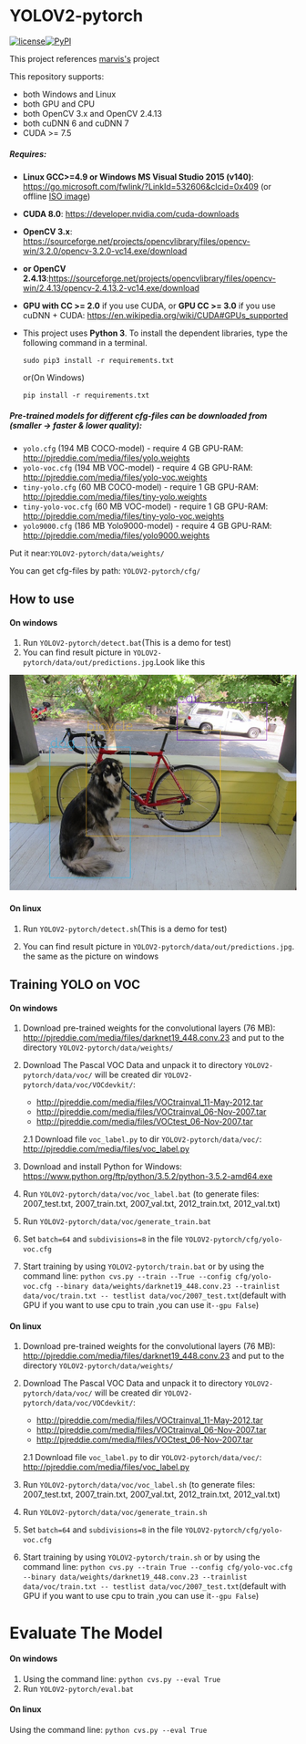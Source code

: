 # YOLOV2-pytorch

[![license](https://img.shields.io/github/license/mashape/apistatus.svg)]()[![PyPI](https://img.shields.io/pypi/pyversions/Django.svg)]()

This project references [marvis's](https://github.com/marvis/pytorch-yolo2) project

This repository supports:

- both Windows and Linux
- both GPU and CPU
- both OpenCV 3.x and OpenCV 2.4.13
- both cuDNN 6 and cuDNN 7
- CUDA >= 7.5

##### Requires:

- **Linux GCC>=4.9 or Windows MS Visual Studio 2015 (v140)**: <https://go.microsoft.com/fwlink/?LinkId=532606&clcid=0x409> (or offline [ISO image](https://go.microsoft.com/fwlink/?LinkId=615448&clcid=0x409))

- **CUDA 8.0**: <https://developer.nvidia.com/cuda-downloads>

- **OpenCV 3.x**: <https://sourceforge.net/projects/opencvlibrary/files/opencv-win/3.2.0/opencv-3.2.0-vc14.exe/download>

- **or OpenCV 2.4.13**:https://sourceforge.net/projects/opencvlibrary/files/opencv-win/2.4.13/opencv-2.4.13.2-vc14.exe/download

- **GPU with CC >= 2.0** if you use CUDA, or **GPU CC >= 3.0** if you use cuDNN + CUDA: <https://en.wikipedia.org/wiki/CUDA#GPUs_supported>

- This project uses **Python 3**. To install the dependent libraries, type the following command in a terminal.

  ```shell
  sudo pip3 install -r requirements.txt
  ```

  or(On Windows)

  ```shell
  pip install -r requirements.txt
  ```

##### Pre-trained models for different cfg-files can be downloaded from (smaller -> faster & lower quality):

- `yolo.cfg` (194 MB COCO-model) - require 4 GB GPU-RAM: <http://pjreddie.com/media/files/yolo.weights>
- `yolo-voc.cfg` (194 MB VOC-model) - require 4 GB GPU-RAM: <http://pjreddie.com/media/files/yolo-voc.weights>
- `tiny-yolo.cfg` (60 MB COCO-model) - require 1 GB GPU-RAM: <http://pjreddie.com/media/files/tiny-yolo.weights>
- `tiny-yolo-voc.cfg` (60 MB VOC-model) - require 1 GB GPU-RAM: <http://pjreddie.com/media/files/tiny-yolo-voc.weights>
- `yolo9000.cfg` (186 MB Yolo9000-model) - require 4 GB GPU-RAM: <http://pjreddie.com/media/files/yolo9000.weights>

Put it near:`YOLOV2-pytorch/data/weights/`

You can get cfg-files by path: `YOLOV2-pytorch/cfg/`

How to use
---

#### On windows

1. Run `YOLOV2-pytorch/detect.bat`(This is a demo for test)
2. You can find result picture in `YOLOV2-pytorch/data/out/predictions.jpg`.Look like this

![predictions.jpg](./data/out/predictions.jpg)

#### On linux

1. Run `YOLOV2-pytorch/detect.sh`(This is a demo for test)

2. You can find result picture in `YOLOV2-pytorch/data/out/predictions.jpg`. the same as the picture on windows

Training YOLO on VOC
---

#### On windows

1. Download pre-trained weights for the convolutional layers (76 MB): <http://pjreddie.com/media/files/darknet19_448.conv.23> and put to the directory `YOLOV2-pytorch/data/weights/`

2. Download The Pascal VOC Data and unpack it to directory `YOLOV2-pytorch/data/voc/` will be created dir `YOLOV2-pytorch/data/voc/VOCdevkit/`:

   - <http://pjreddie.com/media/files/VOCtrainval_11-May-2012.tar>
   - <http://pjreddie.com/media/files/VOCtrainval_06-Nov-2007.tar>
   - <http://pjreddie.com/media/files/VOCtest_06-Nov-2007.tar>

   2.1 Download file `voc_label.py` to dir `YOLOV2-pytorch/data/voc/`: <http://pjreddie.com/media/files/voc_label.py>

3. Download and install Python for Windows: <https://www.python.org/ftp/python/3.5.2/python-3.5.2-amd64.exe>

4. Run `YOLOV2-pytorch/data/voc/voc_label.bat` (to generate files: 2007_test.txt, 2007_train.txt, 2007_val.txt, 2012_train.txt, 2012_val.txt)

5. Run `YOLOV2-pytorch/data/voc/generate_train.bat`

6. Set `batch=64` and `subdivisions=8` in the file `YOLOV2-pytorch/cfg/yolo-voc.cfg`

7. Start training by using `YOLOV2-pytorch/train.bat` or by using the command line: `python cvs.py --train --True --config cfg/yolo-voc.cfg --binary data/weights/darknet19_448.conv.23 --trainlist data/voc/train.txt -- testlist data/voc/2007_test.txt`(default with GPU if you want to use cpu to train ,you can use it`--gpu False`)

#### On linux

1. Download pre-trained weights for the convolutional layers (76 MB): <http://pjreddie.com/media/files/darknet19_448.conv.23> and put to the directory `YOLOV2-pytorch/data/weights/`

2. Download The Pascal VOC Data and unpack it to directory `YOLOV2-pytorch/data/voc/` will be created dir `YOLOV2-pytorch/data/voc/VOCdevkit/`:

   - <http://pjreddie.com/media/files/VOCtrainval_11-May-2012.tar>
   - <http://pjreddie.com/media/files/VOCtrainval_06-Nov-2007.tar>
   - <http://pjreddie.com/media/files/VOCtest_06-Nov-2007.tar>

   2.1 Download file `voc_label.py` to dir `YOLOV2-pytorch/data/voc/`: <http://pjreddie.com/media/files/voc_label.py>

3. Run `YOLOV2-pytorch/data/voc/voc_label.sh` (to generate files: 2007_test.txt, 2007_train.txt, 2007_val.txt, 2012_train.txt, 2012_val.txt)

4. Run `YOLOV2-pytorch/data/voc/generate_train.sh`

5. Set `batch=64` and `subdivisions=8` in the file `YOLOV2-pytorch/cfg/yolo-voc.cfg`

6. Start training by using `YOLOV2-pytorch/train.sh` or by using the command line: `python cvs.py --train True --config cfg/yolo-voc.cfg --binary data/weights/darknet19_448.conv.23 --trainlist data/voc/train.txt -- testlist data/voc/2007_test.txt`(default with GPU if you want to use cpu to train ,you can use it`--gpu False`)


# Evaluate The Model

#### On windows

1. Using the command line: `python cvs.py --eval True`
2. Run `YOLOV2-pytorch/eval.bat`

#### On linux

Using the command line: `python cvs.py --eval True`
